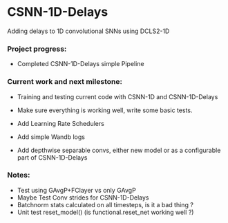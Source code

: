 # CSNN-1D-Delays
Adding delays to 1D convolutional SNNs using DCLS2-1D

### Project progress:
- Completed CSNN-1D-Delays simple Pipeline

### Current work and next milestone:
- Training and testing current code with CSNN-1D and CSNN-1D-Delays
- Make sure everything is working well, write some basic tests.

- Add Learning Rate Schedulers
- Add simple Wandb logs
- Add depthwise separable convs, either new model or as a configurable part of CSNN-1D-Delays


### Notes:

- Test using GAvgP+FClayer vs only GAvgP
- Maybe Test Conv strides for CSNN-1D-Delays
- Batchnorm stats calculated on all timesteps, is it a bad thing ?
- Unit test reset_model() (is functional.reset_net working well ?)
